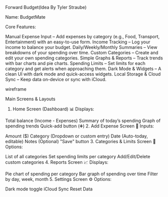 Forward Budget(Idea By Tyler Straube)

Name: BudgetMate



Core Features:

Manual Expense Input – Add expenses by category (e.g., Food, Transport, Entertainment) with an easy-to-use form.
Income Tracking – Log your income to balance your budget.
Daily/Weekly/Monthly Summaries – View breakdowns of your spending over time.
Custom Categories – Create and edit your own spending categories.
Simple Graphs & Reports – Track trends with bar charts and pie charts.
Spending Limits – Set limits for each category and get alerts when approaching them.
Dark Mode & Widgets – A clean UI with dark mode and quick-access widgets.
Local Storage & Cloud Sync – Keep data on-device or sync with iCloud.




wireframe

Main Screens & Layouts
1. Home Screen (Dashboard)
📊 Displays:

Total balance (Income - Expenses)
Summary of today’s spending
Graph of spending trends
Quick-add button (➕)
2. Add Expense Screen
📝 Inputs:

Amount ($)
Category (Dropdown or custom entry)
Date (Auto-today, editable)
Notes (Optional)
"Save" button
3. Categories & Limits Screen
📂 Options:

List of all categories
Set spending limits per category
Add/Edit/Delete custom categories
4. Reports Screen
📈 Displays:

Pie chart of spending per category
Bar graph of spending over time
Filter by day, week, month
5. Settings Screen
⚙️ Options:

Dark mode toggle
iCloud Sync
Reset Data



